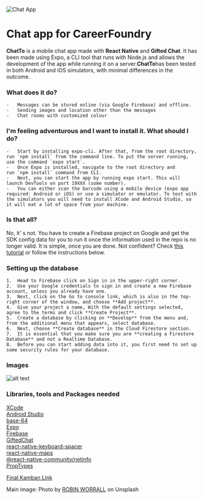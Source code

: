 ![Chat App](https://90minutos.org/img/Photo%20by%20ROBIN%20WORRALL%20on%20Unsplash.jpg)
# Chat app for CareerFoundry

**ChatTo** is a mobile chat app made with **React Native** and **Gifted Chat**. It has been made using Expo, a CLI tool that runs with Node.js and allows the development of the app while running it on a server.**ChatTo**has been tested in both Android and iOS simulators, with minimal differences in the outcome.

### What does it do?
	-	Messages can be stored online (via Google Firebase) and offline.
	-	Sending images and location other than the messages
	-	Chat rooms with customized colour
  
### I'm feeling adventurous and I want to install it. What should I do?
	-	Start by installing expo-cli. After that, from the root directory, run `npm install` from the command line. To put the server running, use the command `expo start`.
	-	Once Expo is installed, navigate to the root directory and run `npm install` command from CLI.
	-	Next, you can start the app by running expo start. This will launch DevTools on port 19XXX (some number).
	-	You can either scan the barcode using a mobile device (expo app required: Android or iOS) or use a simulator or emulator. To test with the simulators you will need to install XCode and Android Studio, so it will eat a lot of space from your machine.

### Is that all?
No, it' s not. You have to create a Firebase project on Google and get the SDK config data for you to run it once the information used in the repo is no longer valid. It is simple, once you are done. Not confident? Check [this tutorial](https://www.youtube.com/watch?v=lpFDFK44pX8) or follow the instructions below.

### Setting up the database
	1.	Head to Firebase click on Sign in in the upper-right corner.
	2.	Use your Google credentials to sign in and create a new Firebase account, unless you already have one.
	3.	Next, click on the Go to console link, which is also in the top-right corner of the window, and choose **Add project**.
	4.	Give your project a name, With the default settings selected, agree to the terms and click **Create Project**.
	5.	Create a database by clicking on **Develop** from the menu and, from the additional menu that appears, select database.
	6.	Next, choose **Create database** in the Cloud Firestore section.
	7.	It is essential that you make sure you are **creating a Firestore Database** and not a Realtime Database.
	8.	Before you can start adding data into it, you first need to set up some security rules for your database.

### Images

![alt text](https://i.ibb.co/yB2csJM/screens.png "Screen images")

### Libraries, tools and Packages needed
[XCode](https://developer.apple.com/xcode/)  
[Android Studio](https://developer.android.com/studio)  
[base-64](https://www.npmjs.com/package/base-64)  
[Expo](https://www.npmjs.com/package/expo)  
[Firebase](https://www.npmjs.com/package/firebase)  
[GiftedChat](https://github.com/FaridSafi/react-native-gifted-chat)  
[react-native-keyboard-spacer](https://www.npmjs.com/package/react-native-keyboard-spacer)  
[react-native-maps](https://www.npmjs.com/package/react-native-maps)  
[@react-native-community/netinfo](https://www.npmjs.com/package/@react-native-community/netinfo)  
[PropTypes](https://www.npmjs.com/package/prop-types)    

[Final Kamban Link](https://trello.com/invite/b/ubgTpZfX/fc7de38ccafaa0bdacb1a6e81cba52f1/cf-chat-app)  


Main image: Photo by [ROBIN WORRALL](https://unsplash.com/photos/FPt10LXK0cg) on Unsplash






